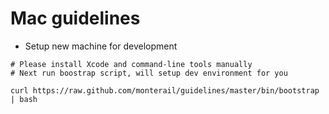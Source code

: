 # Mac guidelines

* Setup new machine for development

```
# Please install Xcode and command-line tools manually
# Next run boostrap script, will setup dev environment for you

curl https://raw.github.com/monterail/guidelines/master/bin/bootstrap | bash
```

